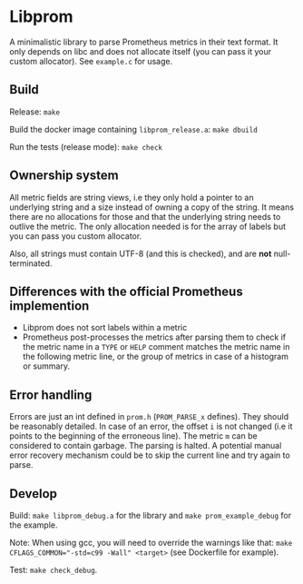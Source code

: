# Libprom

A minimalistic library to parse Prometheus metrics in their text format. It only depends on libc and does not allocate itself (you can pass it your custom allocator). See `example.c` for usage.

## Build

Release: `make`

Build the docker image containing `libprom_release.a`: `make dbuild`

Run the tests (release mode): `make check`

## Ownership system

All metric  fields are string views, i.e they only hold a pointer to an underlying string and a size instead of owning a copy of the string.
It means there are no allocations for those and that the underlying string needs to outlive the metric.
The only allocation needed is for the array of labels but you can pass you custom allocator.

Also, all strings must contain UTF-8 (and this is checked), and are **not** null-terminated.

## Differences with the official Prometheus implemention

- Libprom does not sort labels within a metric
- Prometheus post-processes the metrics after parsing them to check if the metric name in a `TYPE` or `HELP` comment matches the metric name in the following metric line, or the group of metrics in case of a histogram or summary.


## Error handling

Errors are just an int defined in `prom.h` (`PROM_PARSE_x` defines). They should be reasonably detailed. In case of an error, the offset `i` is not changed (i.e it points to the beginning of the erroneous line). The metric `m` can be considered to contain garbage. The parsing is halted. A potential manual error recovery mechanism could be to skip the current line and try again to parse.


## Develop

Build: `make libprom_debug.a` for the library and `make prom_example_debug` for the example. 

Note: When using gcc, you will need to override the warnings like that: `make CFLAGS_COMMON="-std=c99 -Wall" <target>` (see Dockerfile for example).

Test: `make check_debug`.

